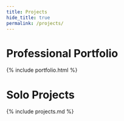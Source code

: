 ```yaml
---
title: Projects
hide_title: true
permalink: /projects/
---
```


# Professional Portfolio

{% include portfolio.html %}

# Solo Projects

{% include projects.md %}
